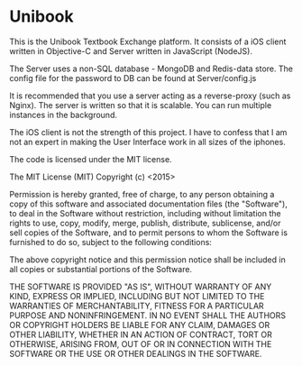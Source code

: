 # Unibook

This is the Unibook Textbook Exchange platform. It consists of a iOS client written in Objective-C and Server written in JavaScript (NodeJS).

The Server uses a non-SQL database - MongoDB and Redis-data store. The config file for the password to DB can be found at Server/config.js

It is recommended that you use a server acting as a reverse-proxy (such as Nginx). The server is written so that it is scalable. You can run multiple instances in the background. 

The iOS client is not the strength of this project. I have to confess that I am not an expert in making the User Interface work in all sizes of the iphones. 

The code is licensed under the MIT license.

The MIT License (MIT)
Copyright (c) <2015> <Jinhua Wang>

Permission is hereby granted, free of charge, to any person obtaining a copy of this software and associated documentation files (the "Software"), to deal in the Software without restriction, including without limitation the rights to use, copy, modify, merge, publish, distribute, sublicense, and/or sell copies of the Software, and to permit persons to whom the Software is furnished to do so, subject to the following conditions:

The above copyright notice and this permission notice shall be included in all copies or substantial portions of the Software.

THE SOFTWARE IS PROVIDED "AS IS", WITHOUT WARRANTY OF ANY KIND, EXPRESS OR IMPLIED, INCLUDING BUT NOT LIMITED TO THE WARRANTIES OF MERCHANTABILITY, FITNESS FOR A PARTICULAR PURPOSE AND NONINFRINGEMENT. IN NO EVENT SHALL THE AUTHORS OR COPYRIGHT HOLDERS BE LIABLE FOR ANY CLAIM, DAMAGES OR OTHER LIABILITY, WHETHER IN AN ACTION OF CONTRACT, TORT OR OTHERWISE, ARISING FROM, OUT OF OR IN CONNECTION WITH THE SOFTWARE OR THE USE OR OTHER DEALINGS IN THE SOFTWARE.
